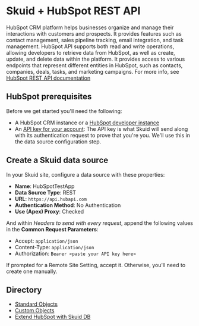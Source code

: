 # Skuid + HubSpot REST API
HubSpot CRM platform helps businesses organize and manage their interactions with customers and prospects. It provides features such as contact management, sales pipeline tracking, email integration, and task management. HubSpot API supports both read and write operations, allowing developers to retrieve data from HubSpot, as well as create, update, and delete data within the platform. It provides access to various endpoints that represent different entities in HubSpot, such as contacts, companies, deals, tasks, and marketing campaigns. For more info, see [HubSpot REST API documentation](https://developers.hubspot.com/docs/api/overview)

## HubSpot prerequisites

Before we get started you'll need the following: 
- A HubSpot CRM instance or a [HubSpot developer instance](https://developers.hubspot.com/get-started)
- An [API key for your account](https://developers.hubspot.com/docs/api/private-apps): The API key is what Skuid will send along with its authentication request to prove that you're you. We'll use this in the data source configuration step.

## Create a Skuid data source

In your Skuid site, configure a data source with these properties:

- **Name**: HubSpotTestApp
- **Data Source Type**: REST
- **URL**: ``https://api.hubapi.com``
- **Authentication Method**: No Authentication
- **Use (Apex) Proxy**: Checked

And within *Headers to send with every request*, append the following values in the **Common Request Parameters**:

- Accept: ``application/json``
- Content-Type: ``application/json``
- Authorization: ``Bearer <paste your API key here>``

If prompted for a Remote Site Setting, accept it. Otherwise, you'll need to create one manually. 


## Directory
* [Standard Objects](standardObjects)
* [Custom Objects](customObjects)
* [Extend HubSpot with Skuid DB](extendSkuidDB)
